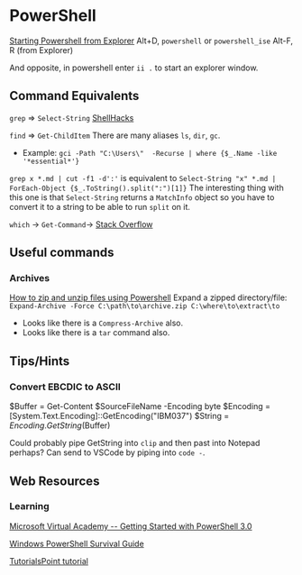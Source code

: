 # PowerShell
[Starting Powershell from Explorer](http://stackoverflow.com/questions/183901/how-to-start-powershell-from-windows-explorer)
Alt+D, `powershell` or `powershell_ise`
Alt-F, R (from Explorer)

And opposite, in powershell enter `ii .` to start an explorer window.

## Command Equivalents
`grep` => `Select-String` [ShellHacks](https://www.shellhacks.com/windows-grep-equivalent-cmd-powershell/)

`find` => `Get-ChildItem` There are many aliases `ls`, `dir`, `gc`. 
- Example: `gci -Path "C:\Users\"  -Recurse | where {$_.Name -like '*essential*'}`

`grep x *.md | cut -f1 -d':'` is equivalent to `Select-String "x" *.md | ForEach-Object {$_.ToString().split(":")[1]}`
The interesting thing with this one is that `Select-String` returns a `MatchInfo` object so you have to convert it to a string to be able to run `split` on it.

`which` -> `Get-Command`-> [Stack Overflow](https://stackoverflow.com/questions/11242368/test-if-executable-is-in-path-in-powershell)

## Useful commands
### Archives
[How to zip and unzip files using Powershell](https://www.howtogeek.com/670314/how-to-zip-and-unzip-files-using-powershell/)
Expand a zipped directory/file: `Expand-Archive -Force C:\path\to\archive.zip C:\where\to\extract\to`
- Looks like there is a `Compress-Archive` also.
- Looks like there is a `tar` command also.

## Tips/Hints
### Convert EBCDIC to ASCII
  $Buffer = Get-Content $SourceFileName -Encoding byte
  $Encoding = [System.Text.Encoding]::GetEncoding("IBM037")
  $String = $Encoding.GetString($Buffer)

Could probably pipe GetString into `clip` and then past into Notepad perhaps? Can send to VSCode by piping into `code -`.

## Web Resources

### Learning

[Microsoft Virtual Academy -- Getting Started with PowerShell 3.0](https://mva.microsoft.com/liveevents/powershell-jumpstart)

[Windows PowerShell Survival Guide](http://social.technet.microsoft.com/wiki/contents/articles/183.windows-powershell-survival-guide.aspx)

[TutorialsPoint tutorial](https://www.tutorialspoint.com/powershell/index.htm)
